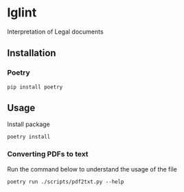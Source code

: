 # lglint

Interpretation of Legal documents

## Installation

### Poetry

```
pip install poetry
```

## Usage

Install package
```
poetry install
```

### Converting PDFs to text

Run the command below to understand the usage of the file
```
poetry run ./scripts/pdf2txt.py --help
```

